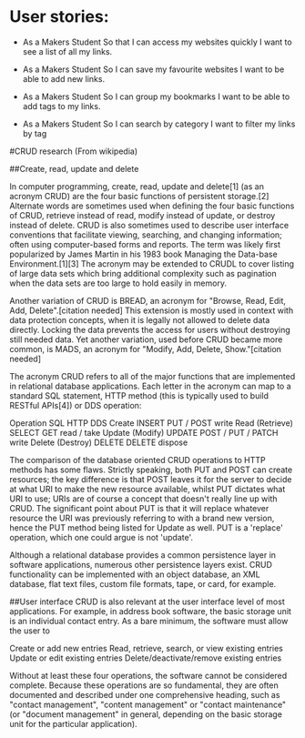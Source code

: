 # User stories:

- As a Makers Student
  So that I can access my websites quickly
  I want to see a list of all my links.

- As a Makers Student
  So I can save my favourite websites
  I want to be able to add new links.

- As a Makers Student
  So I can group my bookmarks
  I want to be able to add tags to my links.

- As a Makers Student
  So I can search by category
  I want to filter my links by tag


#CRUD research (From wikipedia)

##Create, read, update and delete

In computer programming, create, read, update and delete[1] (as an acronym CRUD) are the four basic functions of persistent storage.[2] Alternate words are sometimes used when defining the four basic functions of CRUD, retrieve instead of read, modify instead of update, or destroy instead of delete. CRUD is also sometimes used to describe user interface conventions that facilitate viewing, searching, and changing information; often using computer-based forms and reports. The term was likely first popularized by James Martin in his 1983 book Managing the Data-base Environment.[1][3] The acronym may be extended to CRUDL to cover listing of large data sets which bring additional complexity such as pagination when the data sets are too large to hold easily in memory.

Another variation of CRUD is BREAD, an acronym for "Browse, Read, Edit, Add, Delete".[citation needed] This extension is mostly used in context with data protection concepts, when it is legally not allowed to delete data directly. Locking the data prevents the access for users without destroying still needed data. Yet another variation, used before CRUD became more common, is MADS, an acronym for "Modify, Add, Delete, Show."[citation needed]

The acronym CRUD refers to all of the major functions that are implemented in relational database applications. Each letter in the acronym can map to a standard SQL statement, HTTP method (this is typically used to build RESTful APIs[4]) or DDS operation:

Operation	SQL	HTTP	DDS
Create	INSERT	PUT / POST	write
Read (Retrieve)	SELECT	GET	read / take
Update (Modify)	UPDATE	POST / PUT / PATCH	write
Delete (Destroy)	DELETE	DELETE	dispose

The comparison of the database oriented CRUD operations to HTTP methods has some flaws. Strictly speaking, both PUT and POST can create resources; the key difference is that POST leaves it for the server to decide at what URI to make the new resource available, whilst PUT dictates what URI to use; URIs are of course a concept that doesn't really line up with CRUD. The significant point about PUT is that it will replace whatever resource the URI was previously referring to with a brand new version, hence the PUT method being listed for Update as well. PUT is a 'replace' operation, which one could argue is not 'update'.

Although a relational database provides a common persistence layer in software applications, numerous other persistence layers exist. CRUD functionality can be implemented with an object database, an XML database, flat text files, custom file formats, tape, or card, for example.

##User interface
CRUD is also relevant at the user interface level of most applications. For example, in address book software, the basic storage unit is an individual contact entry. As a bare minimum, the software must allow the user to

Create or add new entries
Read, retrieve, search, or view existing entries
Update or edit existing entries
Delete/deactivate/remove existing entries

Without at least these four operations, the software cannot be considered complete. Because these operations are so fundamental, they are often documented and described under one comprehensive heading, such as "contact management", "content management" or "contact maintenance" (or "document management" in general, depending on the basic storage unit for the particular application).
